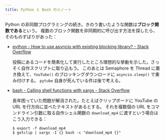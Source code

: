 ```yaml
---
title: Python と Bash の小ノート
---
```


Python の非同期プログラミングの続き。きのう書いたような関数は**ブロック関数である**という。
複数のブロック関数を非同期的に呼び出す方法を探したら、そのものずばりがあった：

* [python - How to use asyncio with existing blocking library? - Stack Overflow][41063331]

  投稿にあるコードを簡素化して実行したところ理想的な挙動を示した。さっそく自作スクリプトに取り込もう。
  このあとは Semaphore を Thread に置き換えて、`YouTube()` のブロッキングダウンロードに `asyncio.sleep()` で重み付けする。
  `pytube` 自身が死んでいる件は後で考える。

* [bash - Calling shell functions with xargs - Stack Overflow][11003418]

  長年困っていた問題が解消された。たとえばクリップボードに YouTube の URL を行方向に並べたテキストがあるとする。
  それを複数個の URL をコマンドライン引数に取る自作シェル関数の `download_mp4` に渡すという場合はこう入力できる：

  ```shell
  $ export -f download_mp4
  $ getclip | xargs -I {} bash -c "download_mp4 {}"
  ```

[11003418]: https://stackoverflow.com/questions/11003418/calling-shell-functions-with-xargs
[41063331]: https://stackoverflow.com/questions/41063331/how-to-use-asyncio-with-existing-blocking-library
